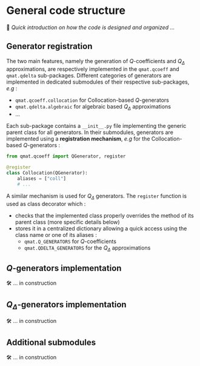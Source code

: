# General code structure

📜 _Quick introduction on how the code is designed and organized ..._

## Generator registration

The two main features, namely the generation of $Q$-coefficients and $Q_\Delta$ approximations,
are respectively implemented in the `qmat.qcoeff` and `qmat.qdelta` sub-packages.
Different categories of generators are implemented in dedicated submodules of their respective sub-packages,
_e.g_ : 

- `qmat.qcoeff.collocation` for Collocation-based $Q$-generators 
- `qmat.qdelta.algebraic` for algebraic based $Q_\Delta$ approximations
- ...

Each sub-package contains a `__init__.py` file implementing the generic parent class for all generators.
In their submodules, generators are implemented using a **registration mechanism**, 
_e.g_ for the Collocation-based $Q$-generators :

```python
from qmat.qcoeff import QGenerator, register

@register
class Collocation(QGenerator):
    aliases = ["coll"]
    # ...
```

A similar mechanism is used for $Q_\Delta$ generators. The `register` function is used as class decorator which :

- checks that the implemented class properly overrides the method of its parent class (more specific details below)
- stores it in a centralized dictionary allowing a quick access using the class name or one of its aliases :
    - `qmat.Q_GENERATORS` for $Q$-coefficients 
    - `qmat.QDELTA_GENERATORS` for the $Q_\Delta$ approximations

## $Q$-generators implementation

🛠️ ... in construction

## $Q_\Delta$-generators implementation

🛠️ ... in construction

## Additional submodules

🛠️ ... in construction